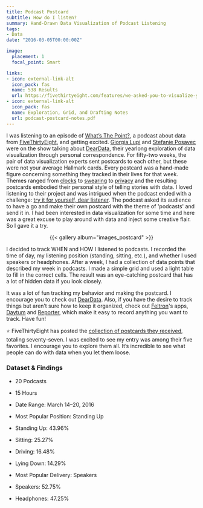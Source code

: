 ```yaml
---
title: Podcast Postcard
subtitle: How do I listen?
summary: Hand-Drawn Data Visualization of Podcast Listening
tags:
- Data
date: "2016-03-05T00:00:00Z"

image:
  placement: 1
  focal_point: Smart

links:
- icon: external-link-alt
  icon_pack: fas
  name: 538 Results
  url: https://fivethirtyeight.com/features/we-asked-you-to-visualize-your-podcast-listening-and-wow-did-you-deliver/
- icon: external-link-alt
  icon_pack: fas
  name: Exploration, Grid, and Drafting Notes
  url: podcast-postcard-notes.pdf
---
```


I was listening to an episode of [What’s The Point?](https://fivethirtyeight.com/tag/whats-the-point/), a podcast about data from [FiveThirtyEight](https://fivethirtyeight.com/), and getting excited. [Giorgia Lupi](http://giorgialupi.com/) and [Stefanie Posavec](http://www.stefanieposavec.co.uk/) were on the show talking about [DearData](http://www.dear-data.com/), their yearlong exploration of data visualization through personal correspondence. For fifty-two weeks, the pair of data visualization experts sent postcards to each other, but these were not your average Hallmark cards. Every postcard was a hand-made figure concerning something they tracked in their lives for that week. Themes ranged from [clocks](http://www.dear-data.com/by-week/#/week-01/) to [swearing](http://www.dear-data.com/week-37-a-week-of-swearing/) to [privacy](http://www.dear-data.com/week-51-a-week-of-privacy/) and the resulting postcards embodied their personal style of telling stories with data. I loved listening to their project and was intrigued when the podcast ended with a challenge: [try it for yourself, dear listener](https://fivethirtyeight.com/features/dear-data-and-fivethirtyeight-want-you-to-visualize-your-podcast-habits/). The podcast asked its audience to have a go and make their own postcard with the theme of 'podcasts' and send it in. I had been interested in data visualization for some time and here was a great excuse to play around with data and inject some creative flair. So I gave it a try.

<div align="center">{{< gallery album="images_postcard" >}}</div>

I decided to track WHEN and HOW I listened to podcasts. I recorded the time of day, my listening position (standing, sitting, etc.), and whether I used speakers or headphones. After a week, I had a collection of data points that described my week in podcasts. I made a simple grid and used a light table to fill in the correct cells. The result was an eye-catching postcard that has a lot of hidden data if you look closely.

It was a lot of fun tracking my behavior and making the postcard. I encourage you to check out [DearData](http://www.dear-data.com/). Also, if you have the desire to track things but aren’t sure how to keep it organized, check out [Feltron](http://feltron.com/)'s apps, [Daytum](http://feltron.com/Daytum.html) and [Reporter](http://feltron.com/Reporter.html), which make it easy to record anything you want to track. Have fun!

:star: FiveThirtyEight has posted the [collection of postcards they received](https://fivethirtyeight.com/features/we-asked-you-to-visualize-your-podcast-listening-and-wow-did-you-deliver/), totaling seventy-seven. I was excited to see my entry was among their five favorites. I encourage you to explore them all. It’s incredible to see what people can do with data when you let them loose.

### Dataset & Findings
- 20 Podcasts
- 15 Hours
- Date Range: March 14–20, 2016

- Most Popular Position: Standing Up
- Standing Up: 43.96%
- Sitting: 25.27%
- Driving: 16.48%
- Lying Down: 14.29%

- Most Popular Delivery: Speakers
- Speakers: 52.75%
- Headphones: 47.25%